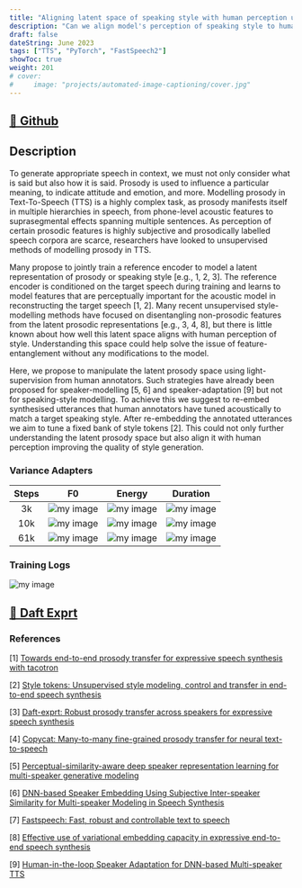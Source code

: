 ```yaml
---
title: "Aligning latent space of speaking style with human perception using a re-embedding strategy"
description: "Can we align model's perception of speaking style to human?"
draft: false
dateString: June 2023
tags: ["TTS", "PyTorch", "FastSpeech2"]
showToc: true
weight: 201
# cover:
#     image: "projects/automated-image-captioning/cover.jpg"
--- 
```

<!-- dateString: Jan 2021 - May 2021 -->

## [🔗 Github](https://github.com/lordzuko/SpeakingStyle)

## Description
To generate appropriate speech in context, we must not only consider what is said but also how it is said. Prosody is used to influence a particular meaning, to indicate attitude and emotion, and more. Modelling prosody in Text-To-Speech (TTS) is a highly complex task, as prosody manifests itself in multiple hierarchies in speech, from phone-level acoustic features to suprasegmental effects spanning multiple sentences. As perception of certain prosodic features is highly subjective and prosodically labelled speech corpora are scarce, researchers have looked to unsupervised methods of modelling prosody in TTS.

Many propose to jointly train a reference encoder to model a latent representation of prosody or speaking style [e.g., 1, 2, 3]. The reference encoder is conditioned on the target speech during training and learns to model features that are perceptually important for the acoustic model in reconstructing the target speech [1, 2]. Many recent unsupervised style-modelling methods have focused on disentangling non-prosodic features from the latent prosodic representations [e.g., 3, 4, 8], but there is little known about how well this latent space aligns with human perception of style. Understanding this space could help solve the issue of feature-entanglement without any modifications to the model.

Here, we propose to manipulate the latent prosody space using light-supervision from human annotators. Such strategies have already been proposed for speaker-modelling [5, 6] and speaker-adaptation [9] but not for speaking-style modelling. To achieve this we suggest to re-embed synthesised utterances that human annotators have tuned acoustically to match a target speaking style. After re-embedding the annotated utterances we aim to tune a fixed bank of style tokens [2]. This could not only further understanding the latent prosody space but also align it with human perception improving the quality of style generation.

### Variance Adapters


| Steps |                            F0                             |                           Energy                           |                           Duration                           |
| :---: | :-------------------------------------------------------: | :--------------------------------------------------------: | :----------------------------------------------------------: |
|  3k   | ![my image](images/projects/speaking-style/3k/pitch.png)  | ![my image](images/projects/speaking-style/3k/energy.png)  | ![my image](images/projects/speaking-style/3k/duration.png)  |
|  10k  | ![my image](images/projects/speaking-style/10k/pitch.png) | ![my image](images/projects/speaking-style/10k/energy.png) | ![my image](images/projects/speaking-style/10k/duration.png) |
|  61k  | ![my image](images/projects/speaking-style/61k/pitch.png) | ![my image](images/projects/speaking-style/61k/energy.png) | ![my image](images/projects/speaking-style/61k/duration.png) |


### Training Logs

![my image](images/projects/speaking-style/training_log.png)

## [🔗 Daft Exprt](https://arxiv.org/pdf/2108.02271.pdf)

### References

[1] [Towards end-to-end prosody transfer for expressive speech synthesis with tacotron](http://proceedings.mlr.press/v80/skerry-ryan18a.html)

[2] [Style tokens: Unsupervised style modeling, control and transfer in end-to-end speech synthesis](http://proceedings.mlr.press/v80/wang18h.html?ref=https://githubhelp.com)

[3] [Daft-exprt: Robust prosody transfer across speakers for expressive speech synthesis](https://arxiv.org/abs/2108.02271)

[4] [Copycat: Many-to-many fine-grained prosody transfer for neural text-to-speech](https://arxiv.org/abs/2004.14617)

[5] [Perceptual-similarity-aware deep speaker representation learning for multi-speaker generative modeling](https://ieeexplore.ieee.org/iel7/6570655/9289074/09354556.pdf)

[6] [DNN-based Speaker Embedding Using Subjective Inter-speaker Similarity for Multi-speaker Modeling in Speech Synthesis](https://arxiv.org/pdf/1907.08294)

[7] [Fastspeech: Fast, robust and controllable text to speech](https://proceedings.neurips.cc/paper/2019/hash/f63f65b503e22cb970527f23c9ad7db1-Abstract.html)

[8] [Effective use of variational embedding capacity in expressive end-to-end speech synthesis](https://arxiv.org/abs/1906.03402)

[9] [Human-in-the-loop Speaker Adaptation for DNN-based Multi-speaker TTS](https://arxiv.org/abs/2206.10256)